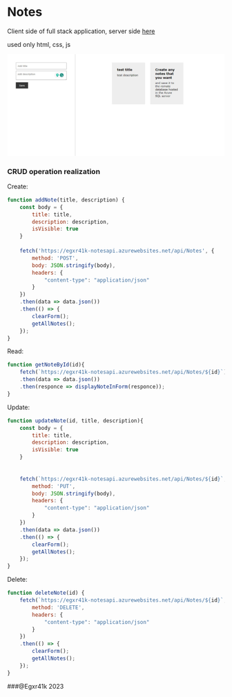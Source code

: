 # Notes

Client side of full stack application, server side [here](https://github.com/Egxr41k/Notes.API)

used only html, css, js

![Preview](https://github.com/Egxr41k/Notes.UI/blob/master/FirstImg.jpg?raw=true)

### CRUD operation realization

Create:

```js
function addNote(title, description) {
    const body = {
        title: title,
        description: description,
        isVisible: true
    }

    fetch('https://egxr41k-notesapi.azurewebsites.net/api/Notes', {
        method: 'POST',
        body: JSON.stringify(body),
        headers: {
            "content-type": "application/json"
        }
    })
    .then(data => data.json())
    .then(() => {
        clearForm();
        getAllNotes();
    });
}
```
Read:

```js
function getNoteById(id){
    fetch(`https://egxr41k-notesapi.azurewebsites.net/api/Notes/${id}`)
    .then(data => data.json())
    .then(responce => displayNoteInForm(responce));
}
```
Update:

```js
function updateNote(id, title, description){
    const body = {
        title: title,
        description: description,
        isVisible: true
    }


    fetch(`https://egxr41k-notesapi.azurewebsites.net/api/Notes/${id}`, {
        method: 'PUT',
        body: JSON.stringify(body),
        headers: {
            "content-type": "application/json"
        }
    })
    .then(data => data.json())
    .then(() => {
        clearForm();
        getAllNotes();
    });
}
```
Delete:

```js
function deleteNote(id) {
    fetch(`https://egxr41k-notesapi.azurewebsites.net/api/Notes/${id}`, {
        method: 'DELETE',
        headers: {
            "content-type": "application/json"
        }
    })
    .then(() => {
        clearForm();
        getAllNotes();
    });
}
```

###@Egxr41k 2023

